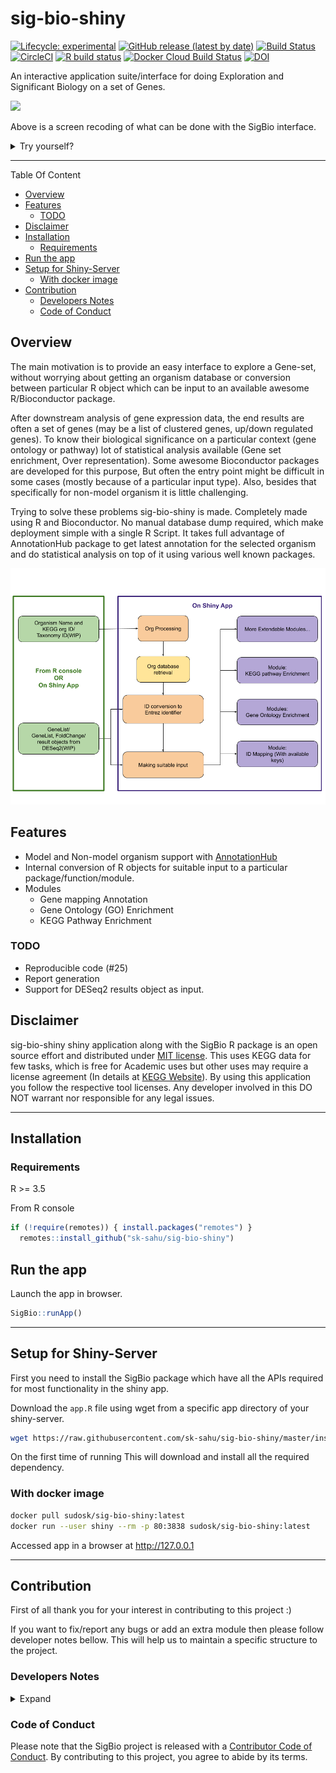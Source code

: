 # sig-bio-shiny <img src="inst/figures/sigbio_logo.png" align="right" alt="" width="120" />

<!-- badges: start -->
  [![Lifecycle: experimental](https://img.shields.io/badge/lifecycle-experimental-orange.svg)](https://www.tidyverse.org/lifecycle/#experimental)
  [![GitHub release (latest by date)](https://img.shields.io/github/v/release/sk-sahu/sig-bio-shiny)](https://github.com/sk-sahu/sig-bio-shiny/releases)
  [![Build Status](https://travis-ci.org/sk-sahu/sig-bio-shiny.svg?branch=master)](https://travis-ci.org/sk-sahu/sig-bio-shiny)
  [![CircleCI](https://circleci.com/gh/sk-sahu/sig-bio-shiny.svg?style=svg)](https://circleci.com/gh/sk-sahu/sig-bio-shiny)
[![R build status](https://github.com/sk-sahu/sig-bio-shiny/workflows/R-CMD-check/badge.svg)](https://github.com/sk-sahu/sig-bio-shiny/actions?workflow=R-CMD-check)
[![Docker Cloud Build Status](https://img.shields.io/docker/cloud/build/sudosk/sig-bio-shiny)](https://hub.docker.com/repository/docker/sudosk/sig-bio-shiny/builds)
[![DOI](https://zenodo.org/badge/220482361.svg)](https://zenodo.org/badge/latestdoi/220482361)
<!-- badges: end -->

An interactive application suite/interface for doing Exploration and Significant Biology on a set of Genes.


![](sigbio-v0.2.1.gif)

Above is a screen recoding of what can be done with the SigBio interface.

<details><summary>Try yourself?</summary>
<p>

Do it in your own computer system by following [installation instructions](#installation) or try one of the following methods.

For now this application requires atleast 4 GB of system memory. So couldn't able to host on shinyapps.io but instead with generous help of Rstudio now this project Rstudio Cloud instace is 4GB. So you can simply login with follwing project link and follow [run instructions](#run-the-app). 

[Try SigBio-Shiny in Rstudio-Cloud](https://rstudio.cloud/project/1023160)

</p>
</details>

---

Table Of Content

  - [Overview](#overview)
  - [Features](#features)
    - [TODO](#todo)
  - [Disclaimer](#disclaimer)
  - [Installation](#installation)
    - [Requirements](#requirements)
  - [Run the app](#run-the-app)
  - [Setup for Shiny-Server](#setup-for-shiny-server)
    - [With docker image](#with-docker-image)
  - [Contribution](#contribution)
    - [Developers Notes](#developers-notes)
    - [Code of Conduct](#code-of-conduct)

## Overview

The main motivation is to provide an easy interface to explore a Gene-set, without worrying about getting an organism database or conversion between particular R object which can be input to an available awesome R/Bioconductor package.

After downstream analysis of gene expression data, the end results are often a set of genes (may be a list of clustered genes, up/down regulated genes). To know their biological significance on a particular context (gene ontology or pathway) lot of statistical analysis available (Gene set enrichment, Over representation). Some awesome Bioconductor packages are developed for this purpose, But often the entry point might be difficult in some cases (mostly because of a particular input type). Also, besides that specifically for non-model organism it is little challenging.

Trying to solve these problems sig-bio-shiny is made. Completely made using R and Bioconductor. No manual database dump required, which make deployment simple with a single R Script. It takes full advantage of AnnotationHub package to get latest annotation for the selected organism and do statistical analysis on top of it using various well known packages.

![](inst/figures/sig-bio-shiny-structure.png)

## Features

* Model and Non-model organism support with [AnnotationHub](http://bioconductor.org/packages/release/bioc/html/AnnotationHub.html)
* Internal conversion of R objects for suitable input to a particular package/function/module.
* Modules
  * Gene mapping Annotation
  * Gene Ontology (GO) Enrichment
  * KEGG Pathway Enrichment

### TODO
* Reproducible code (#25)
* Report generation
* Support for DESeq2 results object as input.

## Disclaimer
sig-bio-shiny shiny application along with the SigBio R package is an open source effort and distributed under [MIT license](https://opensource.org/licenses/MIT). This uses KEGG data for few tasks, which is free for Academic uses but other uses may require a license agreement (In details at [KEGG Website](https://www.kegg.jp/kegg/legal.html)). By using this application you follow the respective tool licenses. Any developer involved in this DO NOT warrant nor responsible for any legal issues.

---

## Installation

### Requirements
R >= 3.5

From R console

```r
if (!require(remotes)) { install.packages("remotes") }
  remotes::install_github("sk-sahu/sig-bio-shiny")
```

## Run the app

Launch the app in browser.

```r
SigBio::runApp()
```

---

## Setup for Shiny-Server

First you need to install the SigBio package which have all the APIs required for most functionality in the shiny app.

Download the `app.R` file using wget from a specific app directory of your shiny-server.

```bash
wget https://raw.githubusercontent.com/sk-sahu/sig-bio-shiny/master/inst/app/app.R -O sig-bio-shiny-app.R
```

On the first time of running This will download and install all the required dependency.

### With docker image

```bash
docker pull sudosk/sig-bio-shiny:latest
docker run --user shiny --rm -p 80:3838 sudosk/sig-bio-shiny:latest
```
Accessed app in a browser at http://127.0.0.1

---

## Contribution 

First of all thank you for your interest in contributing to this project :) 

If you want to fix/report any bugs or add an extra module then please follow developer notes bellow. This will help us to maintain a specific structure to the project.

### Developers Notes

<details><summary> Expand </summary>
<p>
Try to keep `app.R` file minimal, only with essential lines of code. For each module, Server and UI functions should specify in a single R script (Example: `module_modulename.R`) and additional required functions for that modules should be in another file (Example: `module_modulename_utils.R`)

I'll extend this section in more detail. Till then please feel free to contact for more details.

Whenever depolying to shinyapps.io - [Ref](https://support.bioconductor.org/p/107298/)

```R
options(repos = BiocManager::repositories()) 
```
</p>
</details>

### Code of Conduct
  
Please note that the SigBio project is released with a [Contributor Code of Conduct](http://sk-sahu.github.io/sig-bio-shiny/CODE_OF_CONDUCT.html). By contributing to this project, you agree to abide by its terms.